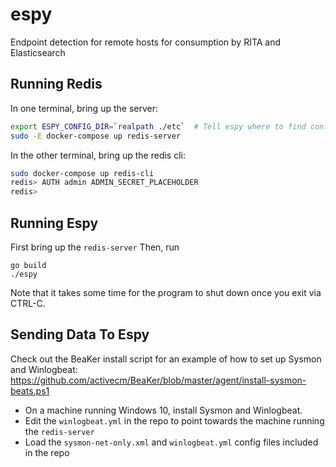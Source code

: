 # espy
Endpoint detection for remote hosts for consumption by RITA and Elasticsearch

## Running Redis

In one terminal, bring up the server:
```sh
export ESPY_CONFIG_DIR=`realpath ./etc`  # Tell espy where to find config files
sudo -E docker-compose up redis-server
```

In the other terminal, bring up the redis cli:
```sh
sudo docker-compose up redis-cli
redis> AUTH admin ADMIN_SECRET_PLACEHOLDER
redis>
```

## Running Espy
First bring up the `redis-server`
Then, run
```
go build
./espy
```

Note that it takes some time for the program to shut down once you exit via CTRL-C.

## Sending Data To Espy
Check out the BeaKer install script for an example of how to set up Sysmon and Winlogbeat:
https://github.com/activecm/BeaKer/blob/master/agent/install-sysmon-beats.ps1

- On a machine running Windows 10, install Sysmon and Winlogbeat.
- Edit the `winlogbeat.yml` in the repo to point towards the machine running the `redis-server`
- Load the `sysmon-net-only.xml` and `winlogbeat.yml` config files included in the repo




